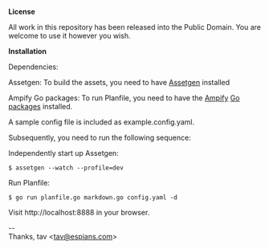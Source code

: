 **License**

All work in this repository has been released into the Public Domain.
You are welcome to use it however you wish.

**Installation**

Dependencies:

Assetgen: To build the assets, you need to have [Assetgen](https://github.com/tav/assetgen) installed

Ampify Go packages: To run Planfile, you need to have the [Ampify](http://github.com/tav/ampify) [Go
packages](https://github.com/tav/ampify/tree/master/src/amp) installed.

A sample config file is included as example.config.yaml. 

Subsequently, you need to run the following sequence:

Independently start up Assetgen:    

    $ assetgen --watch --profile=dev
   
Run Planfile:
    
    $ go run planfile.go markdown.go config.yaml -d

Visit http://localhost:8888 in your browser.

--  
Thanks, tav <<tav@espians.com>>
